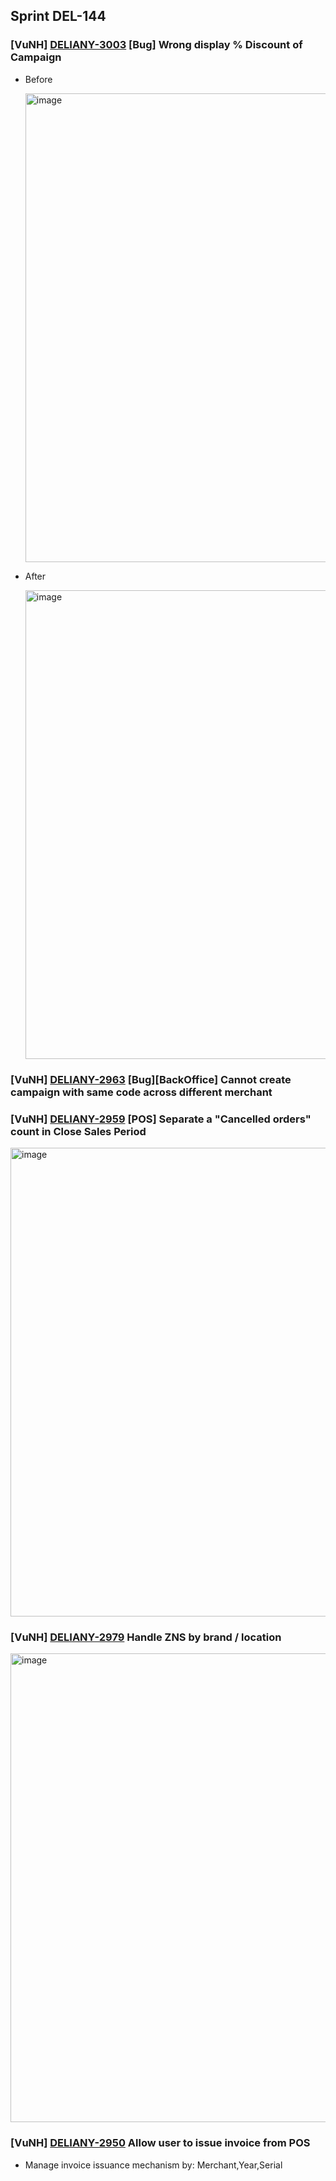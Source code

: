 ## Sprint DEL-144

### [VuNH] [DELIANY-3003](https://deliany.youtrack.cloud/issue/DELIANY-3003) [Bug] Wrong display % Discount of Campaign
- Before

  <img width="600" height="750" alt="image" src="https://github.com/user-attachments/assets/ca5dbedc-eaa9-4ef3-9404-8bd9e7d13da7" />  

- After

  <img width="600" height="750" alt="image" src="https://github.com/user-attachments/assets/33cb5029-2308-4561-8c5f-60d0de0b1731" />

### [VuNH] [DELIANY-2963](https://deliany.youtrack.cloud/issue/DELIANY-2963) [Bug][BackOffice] Cannot create campaign with same code across different merchant

### [VuNH] [DELIANY-2959](https://deliany.youtrack.cloud/issue/DELIANY-2959) [POS] Separate a "Cancelled orders" count in Close Sales Period

  <img width="600" height="750" alt="image" src="https://github.com/user-attachments/assets/812fee70-8d11-49ed-843c-d6d6e99f450d" />

### [VuNH] [DELIANY-2979](https://deliany.youtrack.cloud/issue/DELIANY-2979) Handle ZNS by brand / location

  <img width="600" height="750" alt="image" src="https://github.com/user-attachments/assets/250f4dc2-ff7c-4728-a8dc-3ff739d17544" />

### [VuNH] [DELIANY-2950](https://deliany.youtrack.cloud/issue/DELIANY-2950) Allow user to issue invoice from POS
  - Manage invoice issuance mechanism by: Merchant,Year,Serial



